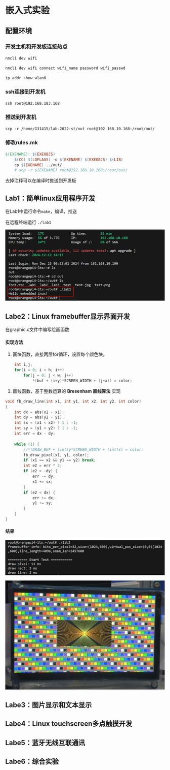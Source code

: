 # 嵌入式实验

## 配置环境

### 开发主机和开发板连接热点

`nmcli dev wifi`

`nmcli dev wifi connect wifi_name password wifi_passwd`

`ip addr show wlan0`

### ssh连接到开发机
`ssh root@192.168.183.168`

### 推送到开发机
`scp -r /home/G31415/lab-2022-st/out root@192.168.10.168:/root/out/`

### 修改rules.mk

```makefile
$(EXENAME): $(EXEOBJS)
	$(CC) $(LDFLAGS) -o $(EXENAME) $(EXEOBJS) $(LIB)
	cp $(EXENAME) ../out/
	# scp -r $(EXENAME) root@192.168.10.168:/root/out/
```

去掉注释可以在编译时推送到开发板

## Lab1：简单linux应用程序开发

在Lab1中运行命令`make`，编译，推送

在远程终端运行 `./lab1`

![Clip_2024-12-23_15-38-46](./assets/Clip_2024-12-23_15-38-46.png)

## Labe2：Linux framebuffer显示界面开发

在graphic.c文件中编写绘画函数

#### 实现方法

1. 画块函数，直接两层for循环，设置每个颜色块。

```c++
	int i,j;
    for(i = 0; i < h; i++)
        for(j = 0; j < w; j++)
            *(buf + (i+y)*SCREEN_WIDTH + (j+x)) = color;
```

1. 画线函数，基于整数运算的 **Bresenham 直线算法** 实现

```c++
void fb_draw_line(int x1, int y1, int x2, int y2, int color)
{
    int dx = abs(x2 - x1);
    int dy = abs(y2 - y1);
    int sx = (x1 < x2) ? 1 : -1;
    int sy = (y1 < y2) ? 1 : -1;
    int err = dx - dy;

    while (1) {
		//*(DRAW_BUF + (int)y*SCREEN_WIDTH + (int)x) = color;
        fb_draw_pixel(x1, y1, color);
        if (x1 == x2 && y1 == y2) break;
        int e2 = err * 2;
        if (e2 > -dy) {
            err -= dy;
            x1 += sx;
        }
        if (e2 < dx) {
            err += dx;
            y1 += sy;
        }
    }
}
```

#### 结果

![Clip_2024-12-23_15-55-35](./assets/Clip_2024-12-23_15-55-35.png)

![1734941582694](./assets/1734941582694.jpg)

## Labe3：图片显示和文本显示



## Labe4：Linux touchscreen多点触摸开发



## Labe5：蓝牙无线互联通讯



## Labe6：综合实验



